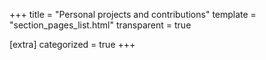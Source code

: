 +++
title = "Personal projects and contributions"
template = "section_pages_list.html"
transparent = true

[extra]
categorized = true
+++